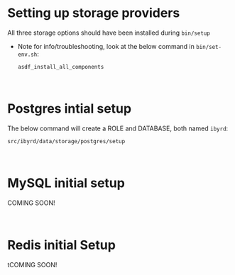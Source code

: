 # Setting up storage providers

All three storage options should have been installed during `bin/setup`

- Note for info/troubleshooting, look at the below command in `bin/set-env.sh`:

  `asdf_install_all_components`

<br>

# Postgres intial setup

The below command will create a ROLE and DATABASE, both named `ibyrd`:

`src/ibyrd/data/storage/postgres/setup`

<br>

# MySQL initial setup

COMING SOON!

<br>

# Redis initial Setup

tCOMING SOON!
